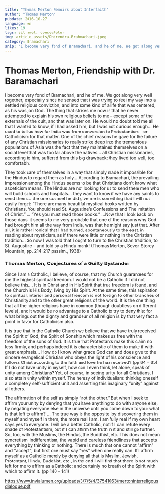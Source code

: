 ```yaml
---
title: "Thomas Merton Memoirs about Interfaith"
author: "Thomas Merton"
pubdate: 2016-10-27
language: en
likes: 19
tags: sit amet, consectetur
img: article_assets/Dhirendra-Brahmachari.jpeg
category: Bramachari
snip: "I become very fond of Bramachari, and he of me. We got along very well together, especially since he sensed that I was trying to feel my way into a settled religious conviction, and into some kind of a life that was centered, as his was, on God."
---
```


# Thomas Merton, Friendship with Dr. Baramachari

I become very fond of Bramachari, and he of me. We got along very well together, especially since he sensed that I was trying to feel my way into a settled religious conviction, and into some kind of a life that was centered, as his was, on God. The thing that strikes me now is that he never attempted to explain his own religious beliefs to me – except some of the externals of the cult, and that was later on. He would no doubt told me all that I wanted to know, if I had asked him, but I was not curious enough… He used to tell us how far India was from conversion to Protestantism – or Catholicism for that matter. One of the chief reasons he gave for the failure of any Christian missionaries to really strike deep into the tremendous populations of Asia was the fact that they maintained themselves on a social level that was too far above the natives… all Christian missionaries, according to him, suffered from this big drawback: they lived too well, too comfortably.

They took care of themselves in a way that simply made it impossible for the Hindus to regard them as holy… According to Bramachari, the prevailing impression among the Hindus seems to be that Christians don’t know what asceticism means. The Hindus are not looking for us to send them men who will build schools and hospitals… they want to know if we have any saints to send them…. the one counsel he did give me is something that I will not easily forget: “There are many beautiful mystical books written by Christians. You should read St. Augustine’s Confessions and The Imitation of Christ.” … “Yes you must read those books.” …Now that I look back on those days, it seems to me very probable that one of the reasons why God had brought him all the way from India, was that he might say just that. After all, it is rather ironical that I had turned, spontaneously to the east, in reading about mysticism, as if there were little or nothing in the Christian tradition… So now I was told that I ought to turn to the Christian tradition, to St. Augustine – and told by a Hindu monk!
(Thomas Merton, Seven Storey Mountain, pp. 214-217 passim., 1938)

### Thomas Merton, Conjectures of a Guilty Bystander

Since I am a Catholic, I believe, of course, that my Church guarantees for me the highest spiritual freedom. I would not be a Catholic if I did not believe this…. It is in Christ and in His Spirit that true freedom is found, and the Church is His Body, living by His Spirit. At the same time, this aspiration to spiritual, interior and personal freedom is not foreign to other branches of Christianity and to the other great religions of the world. It is the one thing that all the higher religions have in common (though doubtless on different levels), and it would be no advantage to a Catholic to try to deny this: for what brings out the dignity and grandeur of all religion is by that very fact a point in favor for Catholicism also.

It is true that in the Catholic Church we believe that we have truly received the Spirit of God, the Spirit of Sonship which makes us free with the freedom of the sons of God. It is true that Protestants make this claim no less firmly, and perhaps indeed it is characteristic of them to make if with great emphasis… How do I know what grace God can and does give to the sincere evangelical Christian who obeys the light of his conscience and follows Christ according to the faith and love he has received? (pp 84 – 85) If I do not have unity in myself, how can I even think, let alone, speak of unity among Christians? Yet, of course, in seeing unity for all Christians, I also attain unity within myself. The heresy of individualism: thinking oneself a completely self-sufficient unit and asserting this imaginary “unity” against all others.

The affirmation of the self as simply “not the other.” But when I seek to affirm your unity by denying that you have anything to do with anyone else, by negating everyone else in the universe until you come down to you: what is that left to affirm? … The true way is the opposite: by discovering them in myself and myself in them, the more real I am. I am fully real if my own heart says yes to everyone. I will be a better Catholic, not if I can refute every shade of Protestantism, but if I can affirm the truth in it and still go further. So, too, with the Muslims, the Hindus, the Buddhist, etc. This does not mean syncretism, indifferentism, the vapid and careless friendliness that accepts everything by thinking of nothing. There is much that one cannot "affirm" and "accept", but first one must say "yes" when one really can. If I affirm myself as a Catholic merely by denying all that is Muslim, Jewish, Protestant, Hindu, Buddhist, etc., in the end I will find that there is not much left for me to affirm as a Catholic: and certainly no breath of the Spirit with which to affirm it. (pp 140 – 141)

https://www.invialumen.org/uploads/3/7/5/4/37541063/mertoninterreligousdialogue.pdf
